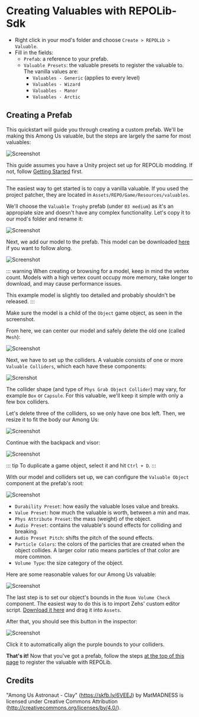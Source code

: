 # Creating Valuables with REPOLib-Sdk

- Right click in your mod's folder and choose `Create > REPOLib > Valuable`.
- Fill in the fields:
  - `Prefab`: a reference to your prefab.
  - `Valuable Presets`: the valuable presets to register the valuable to. The vanilla values are:
    - `Valuables - Generic` (applies to every level)
    - `Valuables - Wizard`
    - `Valuables - Manor`
    - `Valuables - Arctic`

## Creating a Prefab

This quickstart will guide you through creating a custom prefab. We'll be making this Among Us valuable, but the steps are largely the same for most valuables:

![Screenshot](/repolib/sdk/valuables/9.png)

This guide assumes you have a Unity project set up for REPOLib modding. If not, follow [Getting Started](./start.md) first.

---

The easiest way to get started is to copy a vanilla valuable. If you used the project patcher, they are located in `Assets/REPO/Game/Resources/valuables`.

We'll choose the `Valuable Trophy` prefab (under `03 medium`) as it's an appropiate size and doesn't have any complex functionality. Let's copy it to our mod's folder and rename it:

![Screenshot](/repolib/sdk/valuables/0.png)

Next, we add our model to the prefab. This model can be downloaded [here](https://skfb.ly/6VEEJ) if you want to follow along.

![Screenshot](/repolib/sdk/valuables/1.png)

::: warning
When creating or browsing for a model, keep in mind the vertex count. Models with a high vertex count occupy more memory, take longer to download, and may cause performance issues.

This example model is slightly too detailed and probably shouldn't be released.
:::

Make sure the model is a child of the `Object` game object, as seen in the screenshot.

From here, we can center our model and safely delete the old one (called `Mesh`):

![Screenshot](/repolib/sdk/valuables/2.png)

Next, we have to set up the colliders. A valuable consists of one or more `Valuable Colliders`, which each have these components:

![Screnshot](/repolib/sdk/valuables/3.png)

The collider shape (and type of `Phys Grab Object Collider`) may vary, for example `Box` or `Capsule`. For this valuable, we'll keep it simple with only a few box colliders.

Let's delete three of the colliders, so we only have one box left. Then, we resize it to fit the body our Among Us:

![Screenshot](/repolib/sdk/valuables/4.png)

Continue with the backpack and visor:

![Screenshot](/repolib/sdk/valuables/5.png)

::: tip
To duplicate a game object, select it and hit `Ctrl + D`.
:::

With our model and colliders set up, we can configure the `Valuable Object` component at the prefab's root:

![Screenshot](/repolib/sdk/valuables/6.png)

- `Durability Preset`: how easily the valuable loses value and breaks.
- `Value Preset`: how much the valuable is worth, between a min and max.
- `Phys Attribute Preset`: the mass (weight) of the object.
- `Audio Preset`: contains the valuable's sound effects for colliding and breaking.
- `Audio Preset Pitch`: shifts the pitch of the sound effects.
- `Particle Colors`: the colors of the particles that are created when the object collides. A larger color ratio means particles of that color are more common.
- `Volume Type`: the size category of the object.

Here are some reasonable values for our Among Us valuable:

![Screenshot](/repolib/sdk/valuables/7.png)

The last step is to set our object's bounds in the `Room Volume Check` component. The easiest way to do this is to import Zehs' custom editor script. [Download it here]() and drag it into `Assets`. 

After that, you should see this button in the inspector: 

![Screenshot](/repolib/sdk/valuables/8.png)

Click it to automatically align the purple bounds to your colliders.

**That's it!** Now that you've got a prefab, follow the steps [at the top of this page](#creating-valuables-with-repolib-sdk) to register the valuable with REPOLib.

## Credits

"Among Us Astronaut - Clay" (https://skfb.ly/6VEEJ) by MatMADNESS is licensed under Creative Commons Attribution (http://creativecommons.org/licenses/by/4.0/).
